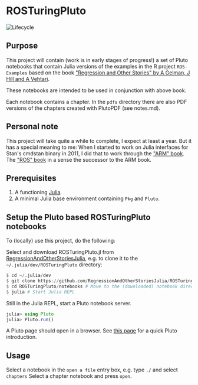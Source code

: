 # ROSTuringPluto

![Lifecycle](https://img.shields.io/badge/lifecycle-experimental-orange.svg)<!--
![Lifecycle](https://img.shields.io/badge/lifecycle-maturing-blue.svg)
![Lifecycle](https://img.shields.io/badge/lifecycle-stable-green.svg)
![Lifecycle](https://img.shields.io/badge/lifecycle-retired-orange.svg)
![Lifecycle](https://img.shields.io/badge/lifecycle-archived-red.svg)
![Lifecycle](https://img.shields.io/badge/lifecycle-dormant-blue.svg) -->

## Purpose

This project will contain (work is in early stages of progress!) a set of Pluto notebooks that contain Julia versions of the examples in the R project `ROS-Examples` based on the book ["Regression and Other Stories" by A Gelman, J Hill and A Vehtari](https://www.cambridge.org/highereducation/books/regression-and-other-stories/DD20DD6C9057118581076E54E40C372C#overview).

These notebooks are intended to be used in conjunction with above book.

Each notebook contains a chapter.  In the `pdfs` directory there are also PDF versions of the chapters created with PlutoPDF (see notes.md).

## Personal note

This project will take quite a while to complete, I expect at least a year. But it has a special meaning to me: When I started to work on Julia interfaces for Stan's cmdstan binary in 2011, I did that to work through the ["ARM" book](http://www.stat.columbia.edu/~gelman/arm/). The ["ROS" book](https://www.cambridge.org/highereducation/books/regression-and-other-stories/DD20DD6C9057118581076E54E40C372C#overview) in a sense the successor to the ARM book.

## Prerequisites

1. A functioning [Julia](https://julialang.org/downloads/).
2. A minimal Julia base environment containing `Pkg` and `Pluto`.

## Setup the Pluto based ROSTuringPluto notebooks

To (locally) use this project, do the following:

Select and download ROSTuringPluto.jl from [RegressionAndOtherStoriesJulia](https://github.com/RegressionAndOtherStoriesJulia/), e.g. to clone it to the `~/.julia/dev/ROSTuringPluto` directory:

```Julia
$ cd ~/.julia/dev
$ git clone https://github.com/RegressionAndOtherStoriesJulia/ROSTuringPluto.jl ROSTuringPluto
$ cd ROSTuringPluto/notebooks # Move to the (downloaded) notebook directory
$ julia # Start Julia REPL
```

Still in the Julia REPL, start a Pluto notebook server.
```Julia
julia> using Pluto
julia> Pluto.run()
```

A Pluto page should open in a browser. See [this page](https://www.juliafordatascience.com/first-steps-5-pluto/) for a quick Pluto introduction.

## Usage

Select a notebook in the `open a file` entry box, e.g. type `./` and select `chapters` Select a chapter notebook and press `open`.
